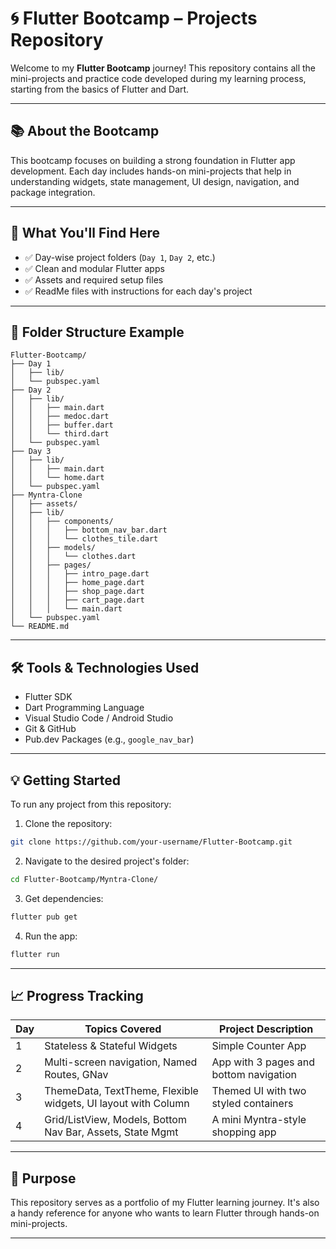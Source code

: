 # 🌀 Flutter Bootcamp – Projects Repository

Welcome to my **Flutter Bootcamp** journey!
This repository contains all the mini-projects and practice code developed during my learning process, starting from the basics of Flutter and Dart.

---

## 📚 About the Bootcamp

This bootcamp focuses on building a strong foundation in Flutter app development. Each day includes hands-on mini-projects that help in understanding widgets, state management, UI design, navigation, and package integration.

---

## 🚀 What You'll Find Here

* ✅ Day-wise project folders (`Day 1`, `Day 2`, etc.)
* ✅ Clean and modular Flutter apps
* ✅ Assets and required setup files
* ✅ ReadMe files with instructions for each day's project

---

## 📁 Folder Structure Example

```
Flutter-Bootcamp/
├── Day 1
│   ├── lib/
│   └── pubspec.yaml
├── Day 2
│   ├── lib/
│   │   ├── main.dart
│   │   ├── medoc.dart
│   │   ├── buffer.dart
│   │   └── third.dart
│   └── pubspec.yaml
├── Day 3
│   ├── lib/
│   │   ├── main.dart
│   │   └── home.dart
│   └── pubspec.yaml
├── Myntra-Clone
│   ├── assets/
│   ├── lib/
│   │   ├── components/
│   │   │   ├── bottom_nav_bar.dart
│   │   │   └── clothes_tile.dart
│   │   ├── models/
│   │   │   └── clothes.dart
│   │   ├── pages/
│   │   │   ├── intro_page.dart
│   │   │   ├── home_page.dart
│   │   │   ├── shop_page.dart
│   │   │   ├── cart_page.dart
│   │   │   └── main.dart
│   └── pubspec.yaml
└── README.md
```

---

## 🛠️ Tools & Technologies Used

* Flutter SDK
* Dart Programming Language
* Visual Studio Code / Android Studio
* Git & GitHub
* Pub.dev Packages (e.g., `google_nav_bar`)

---

## 💡 Getting Started

To run any project from this repository:

1. Clone the repository:

```bash
git clone https://github.com/your-username/Flutter-Bootcamp.git
```

2. Navigate to the desired project's folder:

```bash
cd Flutter-Bootcamp/Myntra-Clone/
```

3. Get dependencies:

```bash
flutter pub get
```

4. Run the app:

```bash
flutter run
```

---

## 📈 Progress Tracking

| Day          | Topics Covered                                                | Project Description                    |
| ------------ | ------------------------------------------------------------- | -------------------------------------- |
| 1            | Stateless & Stateful Widgets                                  | Simple Counter App                     |
| 2            | Multi-screen navigation, Named Routes, GNav                   | App with 3 pages and bottom navigation |
| 3            | ThemeData, TextTheme, Flexible widgets, UI layout with Column | Themed UI with two styled containers   |
| 4            | Grid/ListView, Models, Bottom Nav Bar, Assets, State Mgmt     | A mini Myntra-style shopping app       |

---

## 📌 Purpose

This repository serves as a portfolio of my Flutter learning journey.
It's also a handy reference for anyone who wants to learn Flutter through hands-on mini-projects.

---

